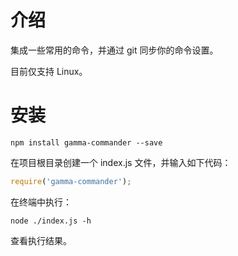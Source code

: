 # 介绍

集成一些常用的命令，并通过 git 同步你的命令设置。

目前仅支持 Linux。

# 安装

`npm install gamma-commander --save`

在项目根目录创建一个 index.js 文件，并输入如下代码：

```js
require('gamma-commander');
```

在终端中执行：

`node ./index.js -h`

查看执行结果。